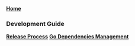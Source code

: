 **[Home](https://github.com/kubernetes/dashboard/wiki)**

### Development Guide

**[Release Process](https://github.com/kubernetes/dashboard/wiki/Release-Process)**
**[Go Dependencies Management](https://github.com/kubernetes/dashboard/wiki/Go-Dependencies-Management)**